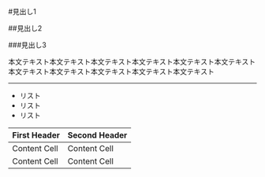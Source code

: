 #見出し1

##見出し2

###見出し3

本文テキスト本文テキスト本文テキスト本文テキスト本文テキスト本文テキスト本文テキスト本文テキスト本文テキスト本文テキスト本文テキスト

-------

- リスト
- リスト
- リスト


| First Header | Second Header |
|--------------|---------------|
| Content Cell | Content Cell  |
| Content Cell | Content Cell  |
